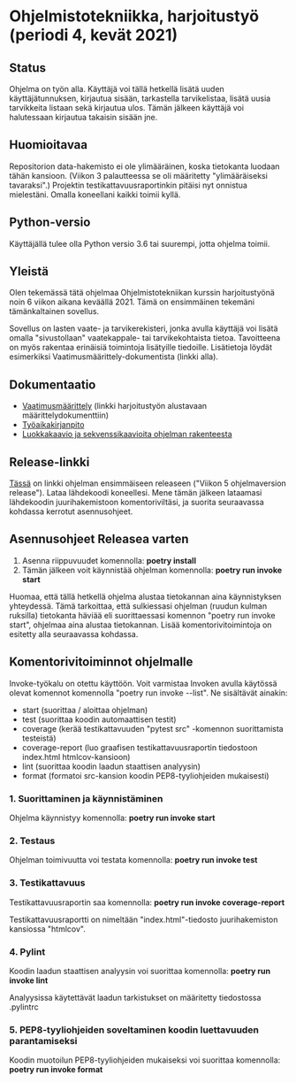 # Ohjelmistotekniikka, harjoitustyö (periodi 4, kevät 2021)

## Status

Ohjelma on työn alla. Käyttäjä voi tällä hetkellä lisätä uuden käyttäjätunnuksen, kirjautua sisään, tarkastella tarvikelistaa, lisätä uusia tarvikkeita listaan sekä kirjautua ulos. Tämän jälkeen käyttäjä voi halutessaan kirjautua takaisin sisään jne.

## Huomioitavaa

Repositorion data-hakemisto ei ole ylimääräinen, koska tietokanta luodaan tähän kansioon. (Viikon 3 palautteessa se oli määritetty "ylimääräiseksi tavaraksi".) Projektin testikattavuusraportinkin pitäisi nyt onnistua mielestäni. Omalla koneellani kaikki toimii kyllä.

## Python-versio
Käyttäjällä tulee olla Python versio 3.6 tai suurempi, jotta ohjelma toimii.

## Yleistä
  
Olen tekemässä tätä ohjelmaa Ohjelmistotekniikan kurssin harjoitustyönä noin 6 viikon aikana keväällä 2021.
Tämä on ensimmäinen tekemäni tämänkaltainen sovellus.

Sovellus on lasten vaate- ja tarvikerekisteri, jonka avulla käyttäjä voi lisätä omalla "sivustollaan" vaatekappale- tai tarvikekohtaista tietoa. Tavoitteena on myös rakentaa erinäisiä toimintoja lisätyille tiedoille. Lisätietoja löydät esimerkiksi Vaatimusmäärittely-dokumentista (linkki alla).

## Dokumentaatio
  
* [Vaatimusmäärittely](https://github.com/karhelmi/ot-harjoitustyo/blob/master/dokumentaatio/vaatimusmaarittely.md) (linkki harjoitustyön alustavaan määrittelydokumenttiin)
* [Työaikakirjanpito](https://github.com/karhelmi/ot-harjoitustyo/blob/master/dokumentaatio/tyoaikakirjanpito.md)
* [Luokkakaavio ja sekvenssikaavioita ohjelman rakenteesta](https://github.com/karhelmi/ot-harjoitustyo/blob/master/dokumentaatio/arkkitehtuuri.md)

## Release-linkki
[Tässä](https://github.com/karhelmi/ot-harjoitustyo/releases/tag/viikko5) on linkki ohjelman ensimmäiseen releaseen ("Viikon 5 ohjelmaversion release"). Lataa lähdekoodi koneellesi. Mene tämän jälkeen lataamasi lähdekoodin juurihakemistoon komentoriviltäsi, ja suorita seuraavassa kohdassa kerrotut asennusohjeet.

## Asennusohjeet Releasea varten
1. Asenna riippuvuudet komennolla: **poetry install**
2. Tämän jälkeen voit käynnistää ohjelman komennolla: **poetry run invoke start**

Huomaa, että tällä hetkellä ohjelma alustaa tietokannan aina käynnistyksen yhteydessä. Tämä tarkoittaa, että sulkiessasi ohjelman (ruudun kulman ruksilla) tietokanta häviää eli suorittaessasi komennon "poetry run invoke start", ohjelmaa aina alustaa tietokannan.
Lisää komentorivitoimintoja on esitetty alla seuraavassa kohdassa.

## Komentorivitoiminnot ohjelmalle
  
Invoke-työkalu on otettu käyttöön. Voit varmistaa Invoken avulla käytössä olevat komennot komennolla "poetry run invoke --list".
Ne sisältävät ainakin:
* start (suorittaa / aloittaa ohjelman)
* test (suorittaa koodin automaattisen testit)
* coverage (kerää testikattavuuden "pytest src" -komennon suorittamista testeistä)
* coverage-report (luo graafisen testikattavuusraportin tiedostoon index.html htmlcov-kansioon)
* lint (suorittaa koodin laadun staattisen analyysin)
* format (formatoi src-kansion koodin PEP8-tyyliohjeiden mukaisesti)

### 1. Suorittaminen ja käynnistäminen

Ohjelma käynnistyy komennolla: **poetry run invoke start**

### 2. Testaus

Ohjelman toimivuutta voi testata komennolla: **poetry run invoke test**

### 3. Testikattavuus

Testikattavuusraportin saa komennolla: **poetry run invoke coverage-report**

Testikattavuusraportti on nimeltään "index.html"-tiedosto juurihakemiston kansiossa "htmlcov". 

### 4. Pylint
Koodin laadun staattisen analyysin voi suorittaa komennolla: **poetry run invoke lint**

Analyysissa käytettävät laadun tarkistukset on määritetty tiedostossa .pylintrc

### 5. PEP8-tyyliohjeiden soveltaminen koodin luettavuuden parantamiseksi
Koodin muotoilun PEP8-tyyliohjeiden mukaiseksi voi suorittaa komennolla: **poetry run invoke format**
